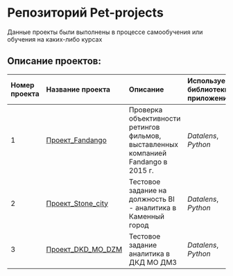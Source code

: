 # Репозиторий Pet-projects

Данные проекты были выполнены в процессе самообучения или обучения на каких-либо курсах

## Описание проектов:
| Номер проекта    | Название проекта     | Описание | Используемые библиотеки/приложения |                                                  
| :--------------- | :------------------- | :------- | :---------------------- |
| 1                | [Проект_Fandango](https://github.com/VeraNovich/Pet-projects/tree/main/Fandango)| Проверка объективности ретингов фильмов, выставленных компанией Fandango в 2015 г. | *Datalens*, *Python* |
| 2                | [Проект_Stone_city](https://github.com/VeraNovich/Pet-projects/tree/main/Stone_city)| Тестовое задание на должность BI - аналитика в Каменный город| *Datalens*, *Python* |
| 3               | [Проект_DKD_MO_DZM](https://github.com/VeraNovich/Pet-projects/tree/main/DKD_MO_DZM)| Тестовое задание  аналитика в ДКД МО ДМЗ| *Datalens*, *Python* |

